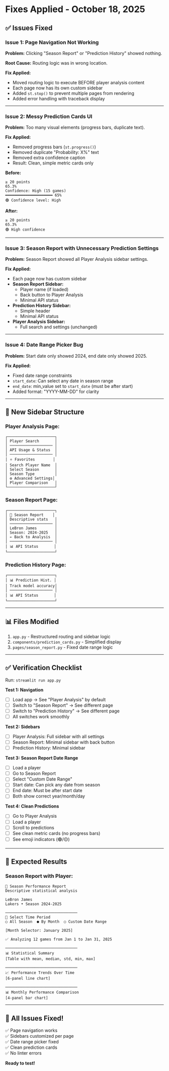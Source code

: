 # Fixes Applied - October 18, 2025

## ✅ Issues Fixed

### **Issue 1: Page Navigation Not Working**
**Problem:** Clicking "Season Report" or "Prediction History" showed nothing.

**Root Cause:** Routing logic was in wrong location.

**Fix Applied:**
- Moved routing logic to execute BEFORE player analysis content
- Each page now has its own custom sidebar
- Added `st.stop()` to prevent multiple pages from rendering
- Added error handling with traceback display

---

### **Issue 2: Messy Prediction Cards UI**
**Problem:** Too many visual elements (progress bars, duplicate text).

**Fix Applied:**
- Removed progress bars (`st.progress()`)
- Removed duplicate "Probability: X%" text
- Removed extra confidence caption
- Result: Clean, simple metric cards only

**Before:**
```
≥ 20 points
65.3%
Confidence: High (15 games)
━━━━━━━━━━━━━━━━━━━━━ 65%
🟢 Confidence level: High
```

**After:**
```
≥ 20 points
65.3%
🟢 High confidence
```

---

### **Issue 3: Season Report with Unnecessary Prediction Settings**
**Problem:** Season Report showed all Player Analysis sidebar settings.

**Fix Applied:**
- Each page now has custom sidebar
- **Season Report Sidebar:**
  - Player name (if loaded)
  - Back button to Player Analysis
  - Minimal API status
- **Prediction History Sidebar:**
  - Simple header
  - Minimal API status
- **Player Analysis Sidebar:**
  - Full search and settings (unchanged)

---

### **Issue 4: Date Range Picker Bug**
**Problem:** Start date only showed 2024, end date only showed 2025.

**Fix Applied:**
- Fixed date range constraints
- `start_date`: Can select any date in season range
- `end_date`: min_value set to `start_date` (must be after start)
- Added format: "YYYY-MM-DD" for clarity

---

## 🎨 New Sidebar Structure

### **Player Analysis Page:**
```
┌─────────────────────┐
│ Player Search       │
│ ─────────────────── │
│ API Usage & Status  │
│ ─────────────────── │
│ ⭐ Favorites        │
│ Search Player Name  │
│ Select Season       │
│ Season Type         │
│ ⚙️ Advanced Settings│
│ Player Comparison   │
└─────────────────────┘
```

### **Season Report Page:**
```
┌─────────────────────┐
│ 📅 Season Report    │
│ Descriptive stats   │
│ ─────────────────── │
│ LeBron James        │
│ Season: 2024-2025   │
│ ← Back to Analysis  │
│ ─────────────────── │
│ 📊 API Status       │
└─────────────────────┘
```

### **Prediction History Page:**
```
┌─────────────────────┐
│ 📊 Prediction Hist. │
│ Track model accuracy│
│ ─────────────────── │
│ 📊 API Status       │
└─────────────────────┘
```

---

## 📊 Files Modified

1. `app.py` - Restructured routing and sidebar logic
2. `components/prediction_cards.py` - Simplified display
3. `pages/season_report.py` - Fixed date range logic

---

## ✅ Verification Checklist

Run: `streamlit run app.py`

**Test 1: Navigation**
- [ ] Load app → See "Player Analysis" by default
- [ ] Switch to "Season Report" → See different page
- [ ] Switch to "Prediction History" → See different page
- [ ] All switches work smoothly

**Test 2: Sidebars**
- [ ] Player Analysis: Full sidebar with all settings
- [ ] Season Report: Minimal sidebar with back button
- [ ] Prediction History: Minimal sidebar

**Test 3: Season Report Date Range**
- [ ] Load a player
- [ ] Go to Season Report
- [ ] Select "Custom Date Range"
- [ ] Start date: Can pick any date from season
- [ ] End date: Must be after start date
- [ ] Both show correct year/month/day

**Test 4: Clean Predictions**
- [ ] Go to Player Analysis
- [ ] Load a player
- [ ] Scroll to predictions
- [ ] See clean metric cards (no progress bars)
- [ ] See emoji indicators (🟢/🟡)

---

## 🎯 Expected Results

### **Season Report with Player:**
```
📅 Season Performance Report
Descriptive statistical analysis

LeBron James
Lakers • Season 2024-2025

────────────────────────────────
📆 Select Time Period
○ All Season  ● By Month  ○ Custom Date Range

[Month Selector: January 2025]

✅ Analyzing 12 games from Jan 1 to Jan 31, 2025

────────────────────────────────
📊 Statistical Summary
[Table with mean, median, std, min, max]

────────────────────────────────
📈 Performance Trends Over Time
[6-panel line chart]

────────────────────────────────
📊 Monthly Performance Comparison
[4-panel bar chart]
```

---

## 🚀 All Issues Fixed!

✅ Page navigation works  
✅ Sidebars customized per page  
✅ Date range picker fixed  
✅ Clean prediction cards  
✅ No linter errors  

**Ready to test!**

